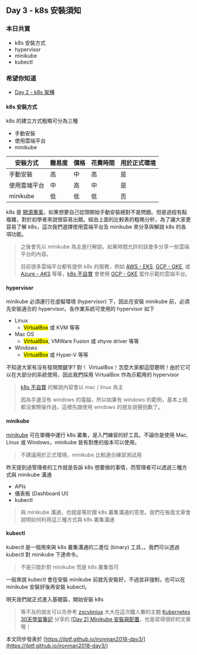 ## Day 3 - k8s 安裝須知

### 本日共賞

* k8s 安裝方式
* hypervisor
* minikube
* kubectl

### 希望你知道

* [Day 2 - k8s 架構](https://ithelp.ithome.com.tw/articles/10192409)

#### k8s 安裝方式

k8s 的建立方式粗略可分為三種

* 手動安裝
* 使用雲端平台
* minikube

 安裝方式|難易度|價格|花費時間|用於正式環境
-------------|-------------|-------------|-------------|-------------
手動安裝        | 高       | 中     | 高      | 是
使用雲端平台     | 中       | 高     | 中     | 是
minikube       | 低       | 低     | 低     | 否

k8s 是 [開源專案](https://github.com/kubernetes)，如果想要自己從頭開始手動安裝絕對不是問題。但是過程有點複雜，對於初學者來說很容易出錯。經由上面的比較表的粗略分析，為了讓大家更容易了解 k8s，這次我們選擇使用雲端平台及 minikube 來分享與解說 k8s 的各項功能。

> 之後會先以 minikube 為主進行解說，如果時間允許的話會多分享一些雲端平台的內容。
> 
> 目前很多雲端平台都有提供 k8s 的服務，例如 [AWS - EKS](https://aws.amazon.com/tw/eks/), [GCP - GKE](https://cloud.google.com/kubernetes-engine/), 或 [Azure - AKS](https://docs.microsoft.com/zh-tw/azure/aks/intro-kubernetes) 等等，[k8s 不自賞](https://ithelp.ithome.com.tw/users/20107062/ironman/1244) 會使用 [GCP - GKE](https://cloud.google.com/kubernetes-engine/) 當作示範的雲端平台。


#### hypervisor

minikube 必須運行在虛擬環境 (hypervisor) 下，因此在安裝 minikube 前，必須先安裝適合的 hypervisor。各作業系統可使用的 hypervisor 如下

* Linux
  * <mark>VirtualBox</mark> 或 KVM 等等
* Mac OS
  * <mark>VirtualBox</mark>, VMWare Fusion 或 xhyve driver 等等
* Windows
  * <mark>VirtualBox</mark> 或 Hyper-V 等等

不知道大家有沒有發現關鍵字? 對！ VirtualBox！怎麼大家都這麼聰明！由於它可以在大部分的系統使用，因此我們採用 VirtualBox 作為示範用的 hypervisor

>[k8s 不自賞](https://ithelp.ithome.com.tw/users/20107062/ironman/1244) 的解說內容會以 mac / linux 為主
>
> 因為手邊沒有 windows 的電腦，所以如果有 windows 的範例，基本上我都沒實際操作過，這裡先跟使用 windows 的朋友說聲抱歉了。
 
#### minikube

[minikube](https://github.com/kubernetes/minikube) 可在單機中運行 k8s 叢集，是入門練習的好工具。不論你是使用 Mac, Linux 或 Windows，minikube 皆有對應的版本可以使用。

> 不建議用於正式環境，minikube 比較適合練習測試用

昨天提到過管理者的工作就是告訴 k8s 想要做的事情，而管理者可以透過三種方式與 minikube 溝通

* APIs
* 儀表板 (Dashboard UI)
* kubectl

> 與 minikube 溝通，也就是等於跟 k8s 叢集溝通的意思。我們在後面文章會說明如何利用這三種方式與 k8s 叢集溝通

#### kubectl

kubectl 是一個用來與 k8s 叢集溝通的二進位 (binary) 工具，。我們可以透過 kubectl 對 minikube 下達命令。

>不是只能針對 minikube 而是 k8s 叢集皆可

一般來說 kubectl 會在安裝 minikube 前就先安裝好，不過並非強制，也可以在 minikube 安裝好後再安裝 kubectl。



明天我們就正式進入基礎篇，開始安裝 k8s

> 等不及的朋友可以先參考 [zxcvbnius](https://ithelp.ithome.com.tw/users/20103753/ironman) 大大在這次鐵人賽的主題 [Kubernetes 30天學習筆記](https://ithelp.ithome.com.tw/users/20103753/ironman/1590) 分享的 [[Day 2] Minikube 安裝與配置](https://ithelp.ithome.com.tw/articles/10192490)，也是寫得很好的文章喔！

本文同步發表於 [https://jlptf.github.io/ironman2018-day3/](https://jlptf.github.io/ironman2018-day3/)